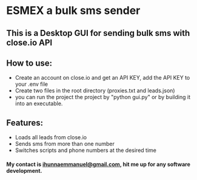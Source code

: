 # ESMEX a bulk sms sender

## This is a Desktop GUI for sending bulk sms with close.io API

## How to use:

* Create an account on close.io and get an API KEY, add the API KEY to your .env file
* Create two files in the root directory (proxies.txt and leads.json)
* you can run the project the project by "python gui.py" or by building it into an executable.

## Features:
* Loads all leads from close.io
* Sends sms from more than one number
* Switches scripts and phone numbers at the desired time

#### My contact is ihunnaemmanuel@gmail.com, hit me up for any software development.